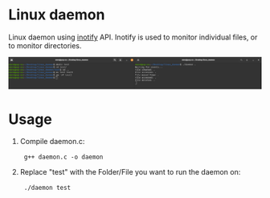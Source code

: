 # Linux daemon

Linux daemon using [inotify](https://man7.org/linux/man-pages/man7/inotify.7.html) API. Inotify is used to monitor individual files, or to monitor directories.

![screenshot](daemon_screenshot.png)

# Usage

1) Compile daemon.c:

        g++ daemon.c -o daemon

2) Replace "test" with the Folder/File you want to run the daemon on:

        ./daemon test
